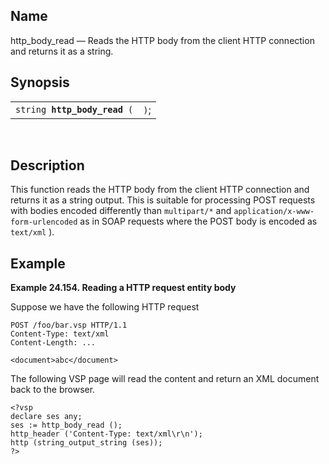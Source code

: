 <div>

<div>

</div>

<div>

## Name

http_body_read — Reads the HTTP body from the client HTTP connection and
returns it as a string.

</div>

<div>

## Synopsis

<div>

|                                   |      |
|-----------------------------------|------|
| `string `**`http_body_read`**` (` | `)`; |

<div>

 

</div>

</div>

</div>

<div>

## Description

This function reads the HTTP body from the client HTTP connection and
returns it as a string output. This is suitable for processing POST
requests with bodies encoded differently than `multipart/*` and
`application/x-www-form-urlencoded` as in SOAP requests where the POST
body is encoded as `text/xml` ).

</div>

<div>

## Example

<div>

**Example 24.154. Reading a HTTP request entity body**

<div>

Suppose we have the following HTTP request

``` screen
POST /foo/bar.vsp HTTP/1.1
Content-Type: text/xml
Content-Length: ...

<document>abc</document>
```

The following VSP page will read the content and return an XML document
back to the browser.

``` screen
<?vsp
declare ses any;
ses := http_body_read ();
http_header ('Content-Type: text/xml\r\n');
http (string_output_string (ses));
?>
```

</div>

</div>

  

</div>

</div>
